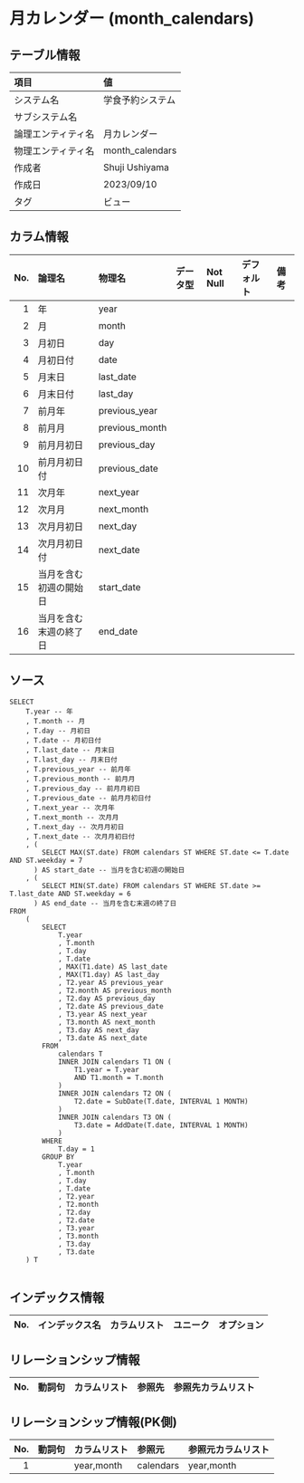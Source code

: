 # 月カレンダー (month_calendars)

## テーブル情報

| 項目                           | 値                                                                                                   |
|:-------------------------------|:-----------------------------------------------------------------------------------------------------|
| システム名                     | 学食予約システム                                                                                     |
| サブシステム名                 |                                                                                                      |
| 論理エンティティ名             | 月カレンダー                                                                                         |
| 物理エンティティ名             | month_calendars                                                                                      |
| 作成者                         | Shuji Ushiyama                                                                                       |
| 作成日                         | 2023/09/10                                                                                           |
| タグ                           | ビュー                                                                                               |



## カラム情報

| No. | 論理名                         | 物理名                         | データ型                       | Not Null | デフォルト           | 備考                           |
|----:|:-------------------------------|:-------------------------------|:-------------------------------|:---------|:---------------------|:-------------------------------|
|   1 | 年                             | year                           |                                |          |                      |                                |
|   2 | 月                             | month                          |                                |          |                      |                                |
|   3 | 月初日                         | day                            |                                |          |                      |                                |
|   4 | 月初日付                       | date                           |                                |          |                      |                                |
|   5 | 月末日                         | last_date                      |                                |          |                      |                                |
|   6 | 月末日付                       | last_day                       |                                |          |                      |                                |
|   7 | 前月年                         | previous_year                  |                                |          |                      |                                |
|   8 | 前月月                         | previous_month                 |                                |          |                      |                                |
|   9 | 前月月初日                     | previous_day                   |                                |          |                      |                                |
|  10 | 前月月初日付                   | previous_date                  |                                |          |                      |                                |
|  11 | 次月年                         | next_year                      |                                |          |                      |                                |
|  12 | 次月月                         | next_month                     |                                |          |                      |                                |
|  13 | 次月月初日                     | next_day                       |                                |          |                      |                                |
|  14 | 次月月初日付                   | next_date                      |                                |          |                      |                                |
|  15 | 当月を含む初週の開始日         | start_date                     |                                |          |                      |                                |
|  16 | 当月を含む末週の終了日         | end_date                       |                                |          |                      |                                |



## ソース
```
SELECT
    T.year -- 年
    , T.month -- 月
    , T.day -- 月初日
    , T.date -- 月初日付
    , T.last_date -- 月末日
    , T.last_day -- 月末日付
    , T.previous_year -- 前月年
    , T.previous_month -- 前月月
    , T.previous_day -- 前月月初日
    , T.previous_date -- 前月月初日付
    , T.next_year -- 次月年
    , T.next_month -- 次月月
    , T.next_day -- 次月月初日
    , T.next_date -- 次月月初日付
    , (
        SELECT MAX(ST.date) FROM calendars ST WHERE ST.date <= T.date AND ST.weekday = 7
      ) AS start_date -- 当月を含む初週の開始日
    , (
        SELECT MIN(ST.date) FROM calendars ST WHERE ST.date >= T.last_date AND ST.weekday = 6
      ) AS end_date -- 当月を含む末週の終了日
FROM
    (
        SELECT
            T.year
            , T.month
            , T.day
            , T.date
            , MAX(T1.date) AS last_date
            , MAX(T1.day) AS last_day
            , T2.year AS previous_year
            , T2.month AS previous_month
            , T2.day AS previous_day
            , T2.date AS previous_date
            , T3.year AS next_year
            , T3.month AS next_month
            , T3.day AS next_day
            , T3.date AS next_date
        FROM
            calendars T 
            INNER JOIN calendars T1 ON (
                T1.year = T.year 
                AND T1.month = T.month 
            )
            INNER JOIN calendars T2 ON (
                T2.date = SubDate(T.date, INTERVAL 1 MONTH) 
            )
            INNER JOIN calendars T3 ON (
                T3.date = AddDate(T.date, INTERVAL 1 MONTH) 
            )
        WHERE
            T.day = 1 
        GROUP BY
            T.year
            , T.month
            , T.day
            , T.date
            , T2.year
            , T2.month
            , T2.day
            , T2.date
            , T3.year
            , T3.month
            , T3.day
            , T3.date 
    ) T


```



## インデックス情報

| No. | インデックス名                 | カラムリスト                             | ユニーク   | オプション                     | 
|----:|:-------------------------------|:-----------------------------------------|:-----------|:-------------------------------|



## リレーションシップ情報

| No. | 動詞句                         | カラムリスト                             | 参照先                         | 参照先カラムリスト                       |
|----:|:-------------------------------|:-----------------------------------------|:-------------------------------|:-----------------------------------------|



## リレーションシップ情報(PK側)

| No. | 動詞句                         | カラムリスト                             | 参照元                         | 参照元カラムリスト                       |
|----:|:-------------------------------|:-----------------------------------------|:-------------------------------|:-----------------------------------------|
|   1 |                                | year,month                               | calendars                      | year,month                               |


